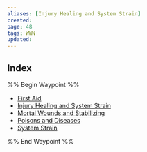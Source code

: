 ```yaml
---
aliases: [Injury Healing and System Strain]
created: 
page: 48
tags: WWN
updated: 
---
```






## Index

%% Begin Waypoint %%
- [First Aid](./First%20Aid.md)
- [Injury Healing and System Strain](./Injury%20Healing%20and%20System%20Strain.md)
- [Mortal Wounds and Stabilizing](./Mortal%20Wounds%20and%20Stabilizing.md)
- [Poisons and Diseases](./Poisons%20and%20Diseases.md)
- [System Strain](./System%20Strain.md)

%% End Waypoint %%